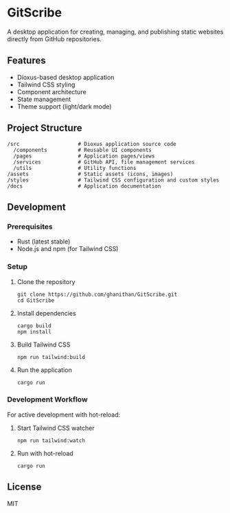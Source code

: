 # GitScribe

A desktop application for creating, managing, and publishing static websites directly from GitHub repositories.

## Features

- Dioxus-based desktop application
- Tailwind CSS styling
- Component architecture
- State management
- Theme support (light/dark mode)

## Project Structure

```
/src                   # Dioxus application source code
  /components          # Reusable UI components
  /pages               # Application pages/views
  /services            # GitHub API, file management services
  /utils               # Utility functions
/assets                # Static assets (icons, images)
/styles                # Tailwind CSS configuration and custom styles
/docs                  # Application documentation
```

## Development

### Prerequisites

- Rust (latest stable)
- Node.js and npm (for Tailwind CSS)

### Setup

1. Clone the repository
   ```
   git clone https://github.com/ghanithan/GitScribe.git
   cd GitScribe
   ```

2. Install dependencies
   ```
   cargo build
   npm install
   ```

3. Build Tailwind CSS
   ```
   npm run tailwind:build
   ```

4. Run the application
   ```
   cargo run
   ```

### Development Workflow

For active development with hot-reload:

1. Start Tailwind CSS watcher
   ```
   npm run tailwind:watch
   ```

2. Run with hot-reload
   ```
   cargo run
   ```

## License

MIT